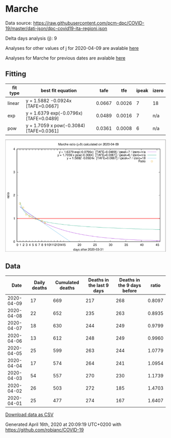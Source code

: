 # Marche

Data source: https://raw.githubusercontent.com/pcm-dpc/COVID-19/master/dati-json/dpc-covid19-ita-regioni.json

Delta days analysis (j): 9

Analyses for other values of j for 2020-04-09 are avalable [here](../2020-04-09/README.md)

Analyses for Marche for previous dates are avalable [here](../README.md)

## Fitting 
|fit type|best fit equation|tafe|tfe|ipeak|izero|
|-------|-----|--------|------|---|---|
|linear|y = 1.5882 -0.0924x  [TAFE=0.0667]|0.0667|0.0026|7|18|
|exp|y = 1.6379 exp(-0.0796x)  [TAFE=0.0489]|0.0489|0.0016|7|n/a|
|pow|y = 1.7059 x pow(-0.3084)  [TAFE=0.0361]|0.0361|0.0008|6|n/a|

![Plot](COVID-19_marche_j9_2020-04-09.png)

## Data
|Date|Daily deaths|Cumulated deaths|Deaths in the last 9 days|Deaths in the 9 days before|ratio|
|----|----------|-----------|-------|--------------------|-----|
|2020-04-09|17|669|217|268|0.8097|
|2020-04-08|22|652|235|263|0.8935|
|2020-04-07|18|630|244|249|0.9799|
|2020-04-06|13|612|248|249|0.9960|
|2020-04-05|25|599|263|244|1.0779|
|2020-04-04|17|574|264|241|1.0954|
|2020-04-03|54|557|270|230|1.1739|
|2020-04-02|26|503|272|185|1.4703|
|2020-04-01|25|477|274|167|1.6407|

[Download data as CSV](COVID-19_marche_j9_2020-04-09.csv)

Generated April 16th, 2020 at 20:09:19 UTC+0200 with https://github.com/robianc/COVID-19
